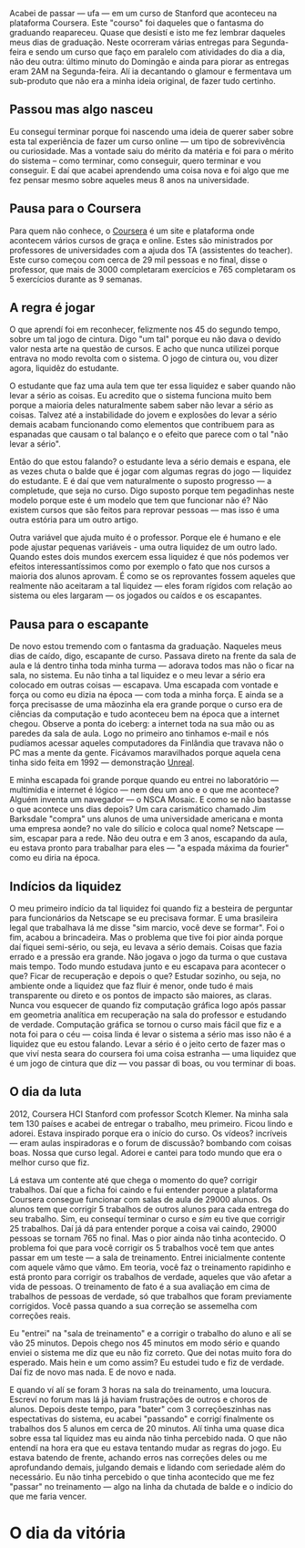 Acabei de passar — ufa — em um curso de Stanford que aconteceu na plataforma Coursera. Este "courso" foi daqueles que o fantasma do graduando reapareceu. Quase que desistí e isto me fez lembrar daqueles meus dias de graduação. Neste ocorreram várias entregas para Segunda-feira e sendo um curso que faço em paralelo com atividades do dia a dia, não deu outra: último minuto do Domingão e ainda para piorar as entregas eram 2AM na Segunda-feira. Alí ia decantando o glamour e fermentava um sub-produto que não era a minha ideia original, de fazer tudo certinho. 
## Passou mas algo nasceu

Eu conseguí terminar porque foi nascendo uma ideia de querer saber sobre esta tal experiência de fazer um curso online — um tipo de sobrevivência ou curiosidade. Mas a vontade saiu do mérito da matéria e foi para o mérito do sistema – como terminar, como conseguir, quero terminar e vou conseguir. E daí que acabei aprendendo uma coisa nova e foi algo que me fez pensar mesmo sobre aqueles meus 8 anos na universidade.

## Pausa para o Coursera 

Para quem não conhece, o [Coursera](http://www.coursera.org) é um site e plataforma onde acontecem vários cursos de graça e online. Estes são ministrados por professores de universidades com a ajuda dos TA (assistentes do teacher). Este curso começou com cerca de 29 mil pessoas e no final, disse o professor, que mais de 3000 completaram exercícios e 765 completaram os 5 exercícios durante as 9 semanas. 

## A regra é jogar 

O que aprendí foi em reconhecer, felizmente nos 45 do segundo tempo, sobre um tal jogo de cintura. Digo "um tal" porque eu não dava o devido valor nesta arte na questão de cursos. E acho que nunca utilizei porque entrava no modo revolta com o sistema. O jogo de cintura ou, vou dizer agora, liquidêz do estudante. 

O estudante que faz uma aula tem que ter essa liquidez e saber quando não levar a sério as coisas. Eu acredito que o sistema funciona muito bem porque a maioria deles naturalmente sabem saber não levar a sério as coisas. Talvez até a instabilidade do jovem e explosões do levar a sério demais acabam funcionando como elementos que contribuem para as espanadas que causam o tal balanço e o efeito que parece com o tal "não levar a sério".

Então do que estou falando? o estudante leva a sério demais e espana, ele as vezes chuta o balde que é jogar com algumas regras do jogo — liquidez do estudante. E é daí que vem naturalmente o suposto progresso — a completude, que seja no curso. Digo suposto porque tem pegadinhas neste modelo porque este é um modelo que tem que funcionar não é? Não existem cursos que são feitos para reprovar pessoas — mas isso é uma outra estória para um outro artigo. 

Outra variável que ajuda muito é o professor. Porque ele é humano e ele pode ajustar pequenas variáveis - uma outra liquidez de um outro lado. Quando estes dois mundos exercem essa liquidez é que nós podemos ver efeitos interessantíssimos como por exemplo o fato que nos cursos a maioria dos alunos aprovam. É como se os reprovantes fossem aqueles que realmente não aceitaram a tal liquidez — eles foram rígidos com relação ao sistema ou eles largaram — os jogados ou caídos e os escapantes. 

## Pausa para o escapante

De novo estou tremendo com o fantasma da graduação. Naqueles meus dias de caído, digo, escapante de curso. Passava direto na frente da sala de aula e lá dentro tinha toda minha turma — adorava todos mas não o ficar na sala, no sistema. Eu não tinha a tal liquidez e o meu levar a sério era colocado em outras coisas — escapava. Uma escapada com vontade e força ou como eu dizia na época — com toda a minha força. E ainda se a força precisasse de uma mãozinha ela era grande porque o curso era de ciências da computação e tudo aconteceu bem na época que a internet chegou. Observe a ponta do iceberg: a internet toda na sua mão ou as paredes da sala de aula. Logo no primeiro ano tinhamos e-mail e nós pudíamos acessar aqueles computadores da Finlândia que travava não o PC mas a mente da gente. Ficávamos maravilhados porque aquela cena tinha sido feita em 1992 — demonstração [Unreal](http://www.youtube.com/watch?v=vxGtPAhkEQU).

E minha escapada foi grande porque quando eu entrei no laboratório — multimídia e internet é lógico — nem deu um ano e o que me acontece? Alguém inventa um navegador — o NSCA Mosaic. E como se não bastasse o que acontece uns dias depois? Um cara carismático chamado Jim Barksdale "compra" uns alunos de uma universidade americana e monta uma empresa aonde? no vale do silício e coloca qual nome? Netscape — sim, escapar para a rede. Não deu outra e em 3 anos, escapando da aula, eu estava pronto para trabalhar para eles — "a espada máxima da fourier" como eu diria na época. 

## Indícios da liquidez 

O meu primeiro indício da tal liquidez foi quando fiz a besteira de perguntar para funcionários da Netscape se eu precisava formar. E uma brasileira legal que trabalhava lá me disse "sim marcio, você deve se formar". Foi o fim, acabou a brincadeira. Mas o problema que tive foi pior ainda porque daí fiquei semi-sério, ou seja, eu levava a sério demais. Coisas que fazia errado e a pressão era grande. Não jogava o jogo da turma o que custava mais tempo. Todo mundo estudava junto e eu escapava para acontecer o que? Ficar de recuperação e depois o que? Estudar sozinho, ou seja, no ambiente onde a liquidez que faz fluir é menor, onde tudo é mais transparente ou direto e os pontos de impacto são maiores, as claras. Nunca vou esquecer de quando fiz computação gráfica logo após passar em geometria analítica em recuperação na sala do professor e estudando de verdade. Computação gráfica se tornou o curso mais fácil que fiz e a nota foi para o céu — coisa linda é levar o sistema a sério mas isso não é a liquidez que eu estou falando. Levar a sério é o jeito certo de fazer mas o que viví nesta seara do coursera foi uma coisa estranha — uma liquidez que é um jogo de cintura que diz — vou passar di boas, ou vou terminar di boas. 

## O dia da luta 

2012, Coursera HCI Stanford com professor Scotch Klemer. Na minha sala tem 130 países e acabei de entregar o trabalho, meu primeiro. Ficou lindo e adorei. Estava inspirado porque era o início do curso. Os vídeos? incríveis — eram aulas inspiradoras e o forum de discussão? bombando com coisas boas. Nossa que curso legal. Adorei e cantei para todo mundo que era o melhor curso que fiz. 

Lá estava um contente até que chega o momento do que? corrigir trabalhos. Daí que a ficha foi caindo e fui entender porque a plataforma Coursera consegue funcionar com salas de aula de 29000 alunos. Os alunos tem que corrigir 5 trabalhos de outros alunos para cada entrega do seu trabalho. Sim, eu consequí terminar o curso e *sim* eu tive que corrigir 25 trabalhos. Daí já dá para entender porque a coisa vai caindo, 29000 pessoas se tornam 765 no final.  Mas o pior ainda não tinha acontecido. O problema foi que para você corrigir os 5 trabalhos você tem que antes passar em um teste — a sala de treinamento. Entrei inicialmente contente com aquele vâmo que vâmo. Em teoria, você faz o treinamento rapidinho e está pronto para corrigir os trabalhos de verdade, aqueles que vão afetar a vida de pessoas. O treinamento de fato é a sua avaliação em cima de trabalhos de pessoas de verdade, só que trabalhos que foram previamente corrigidos. Você passa quando a sua correção se assemelha com correções reais.

Eu "entrei" na "sala de treinamento" e a corrigir o trabalho do aluno e alí se vão 25 minutos. Depois chego nos 45 minutos em modo sério e quando enviei o sistema me diz que eu não fiz correto. Que dei notas muito fora do esperado. Mais hein e um como assim? Eu estudei tudo e fiz de verdade. Daí fiz de novo mas nada. E de novo e nada. 

E quando ví alí se foram 3 horas na sala do treinamento, uma loucura. Escreví no forum mas lá já haviam frustrações de outros e choros de alunos. Depois deste tempo, para "bater" com 3 correçõeszinhas nas espectativas do sistema, eu acabei "passando" e corrigí finalmente os trabalhos dos 5 alunos em cerca de 20 minutos. Alí tinha uma quase dica sobre essa tal liquidez mas eu ainda não tinha percebido nada. O que não entendí na hora era que eu estava tentando mudar as regras do jogo. Eu estava batendo de frente, achando erros nas correções deles ou me aprofundando demais, julgando demais e lidando com seriedade além do necessário. Eu não tinha percebido o que tinha acontecido que me fez "passar" no treinamento — algo na linha da chutada de balde e o indício do que me faria vencer.

# O dia da vitória









